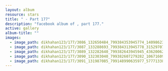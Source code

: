 ```yaml
---
layout: album
resource: stars
title: " - Part 177"
description: "facebook album of , part 177."
active: gallery
album-title: ""
images:
  - image_path: dikhahan123/177/3086_132650484_799384353945774_1409862379706989619_n.jpg
  - image_path: dikhahan123/177/3087_133288693_799384313945778_3152970763464165273_n.jpg
  - image_path: dikhahan123/177/3089_132282640_799382643945945_4362006210740032190_n.jpg
  - image_path: dikhahan123/177/3090_132303040_799382607279282_1067160932065354234_n.jpg
  - image_path: dikhahan123/177/3091_131987085_799148990635977_5777133855532433445_n.jpg
---
```

